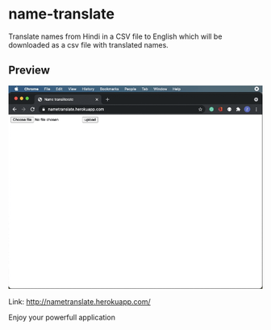# name-translate

Translate names from Hindi in a CSV file to English which will be downloaded as a csv file with translated names.

## Preview

![gif](./demo-name.gif)

Link: http://nametranslate.herokuapp.com/

<blod>Enjoy your powerfull application</bold>
